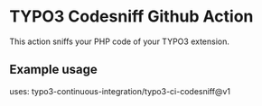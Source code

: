 # TYPO3 Codesniff Github Action

This action sniffs your PHP code of your TYPO3 extension.

## Example usage

uses: typo3-continuous-integration/typo3-ci-codesniff@v1
